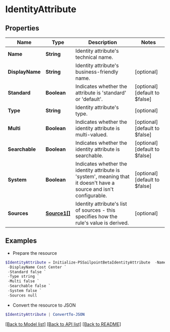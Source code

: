 # IdentityAttribute
## Properties

Name | Type | Description | Notes
------------ | ------------- | ------------- | -------------
**Name** | **String** | Identity attribute&#39;s technical name. | 
**DisplayName** | **String** | Identity attribute&#39;s business-friendly name. | [optional] 
**Standard** | **Boolean** | Indicates whether the attribute is &#39;standard&#39; or &#39;default&#39;. | [optional] [default to $false]
**Type** | **String** | Identity attribute&#39;s type. | [optional] 
**Multi** | **Boolean** | Indicates whether the identity attribute is multi-valued. | [optional] [default to $false]
**Searchable** | **Boolean** | Indicates whether the identity attribute is searchable. | [optional] [default to $false]
**System** | **Boolean** | Indicates whether the identity attribute is &#39;system&#39;, meaning that it doesn&#39;t have a source and isn&#39;t configurable. | [optional] [default to $false]
**Sources** | [**Source1[]**](Source1.md) | Identity attribute&#39;s list of sources - this specifies how the rule&#39;s value is derived. | [optional] 

## Examples

- Prepare the resource
```powershell
$IdentityAttribute = Initialize-PSSailpointBetaIdentityAttribute  -Name costCenter `
 -DisplayName Cost Center `
 -Standard false `
 -Type string `
 -Multi false `
 -Searchable false `
 -System false `
 -Sources null
```

- Convert the resource to JSON
```powershell
$IdentityAttribute | ConvertTo-JSON
```

[[Back to Model list]](../README.md#documentation-for-models) [[Back to API list]](../README.md#documentation-for-api-endpoints) [[Back to README]](../README.md)

